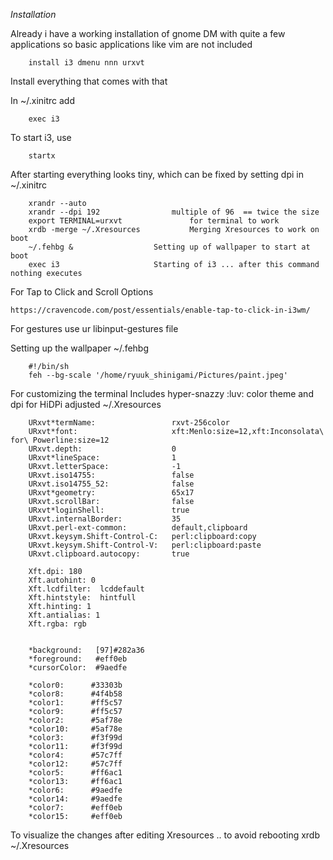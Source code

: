*Installation*

Already i have a working installation of gnome DM with quite a few applications so basic applications like vim are not included

		install i3 dmenu nnn urxvt

Install everything that comes with that

In ~/.xinitrc add

		exec i3 
		
To start i3, use

		startx

After starting everything looks tiny, which can be fixed by setting dpi in ~/.xinitrc

		xrandr --auto
		xrandr --dpi 192		 		multiple of 96	== twice the size
		export TERMINAL=urxvt				for terminal to work
		xrdb -merge ~/.Xresources			Merging Xresources to work on boot
		~/.fehbg &					Setting up of wallpaper to start at boot
		exec i3						Starting of i3 ... after this command nothing executes
	
For Tap to Click and Scroll Options
	
	https://cravencode.com/post/essentials/enable-tap-to-click-in-i3wm/

For gestures use ur libinput-gestures file

Setting up the wallpaper
~/.fehbg

		#!/bin/sh
		feh --bg-scale '/home/ryuuk_shinigami/Pictures/paint.jpeg'
	
For customizing the terminal    Includes hyper-snazzy :luv: color theme and dpi for HiDPi adjusted
~/.Xresources

		URxvt*termName:                 rxvt-256color
		URxvt*font:                     xft:Menlo:size=12,xft:Inconsolata\ for\ Powerline:size=12
		URxvt.depth:                    0
		URxvt*lineSpace:                1
		URxvt.letterSpace:              -1
		URxvt.iso14755:                 false
		URxvt.iso14755_52:              false
		URxvt*geometry:                 65x17
		URxvt.scrollBar:                false
		URxvt*loginShell:               true
		URxvt.internalBorder:           35
		URxvt.perl-ext-common:          default,clipboard
		URxvt.keysym.Shift-Control-C:   perl:clipboard:copy
		URxvt.keysym.Shift-Control-V:   perl:clipboard:paste
		URxvt.clipboard.autocopy:       true

		Xft.dpi: 180 
		Xft.autohint: 0
		Xft.lcdfilter:  lcddefault
		Xft.hintstyle:  hintfull
		Xft.hinting: 1
		Xft.antialias: 1
		Xft.rgba: rgb


		*background:   [97]#282a36
		*foreground:   #eff0eb
		*cursorColor:  #9aedfe

		*color0:      #33303b
		*color8:      #4f4b58
		*color1:      #ff5c57
		*color9:      #ff5c57
		*color2:      #5af78e
		*color10:     #5af78e
		*color3:      #f3f99d
		*color11:     #f3f99d
		*color4:      #57c7ff
		*color12:     #57c7ff
		*color5:      #ff6ac1
		*color13:     #ff6ac1
		*color6:      #9aedfe
		*color14:     #9aedfe
		*color7:      #eff0eb
		*color15:     #eff0eb


To visualize the changes after editing Xresources  .. to avoid rebooting
	xrdb ~/.Xresources
	

